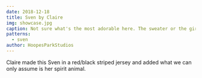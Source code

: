 ```yaml
---
date: 2018-12-18
title: Sven by Claire
img: showcase.jpg
caption: Not sure what's the most adorable here. The sweater or the girl.
patterns:
  - sven
author: HoopesParkStudios
---
```


Claire made this Sven in a red/black striped jersey and added what we can only assume is her spirit animal.